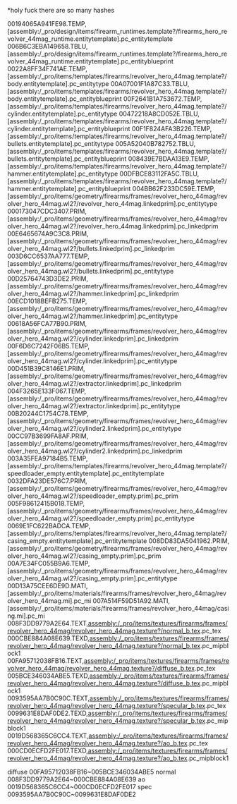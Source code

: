 
*holy fuck there are so many hashes

00194065A941FE98.TEMP,[assembly:/_pro/design/items/firearm_runtimes.template?/firearms_hero_revolver_44mag_runtime.entitytemplate].pc_entitytemplate
006B6C3EBA149658.TBLU,[assembly:/_pro/design/items/firearm_runtimes.template?/firearms_hero_revolver_44mag_runtime.entitytemplate].pc_entityblueprint
0022A8FF34F741AE.TEMP,[assembly:/_pro/items/templates/firearms/revolver_hero_44mag.template?/body.entitytemplate].pc_entitytype
00A07001F1A87C33.TBLU,[assembly:/_pro/items/templates/firearms/revolver_hero_44mag.template?/body.entitytemplate].pc_entityblueprint
00F2641B1A753672.TEMP,[assembly:/_pro/items/templates/firearms/revolver_hero_44mag.template?/cylinder.entitytemplate].pc_entitytype
00472218A8CD052E.TBLU,[assembly:/_pro/items/templates/firearms/revolver_hero_44mag.template?/cylinder.entitytemplate].pc_entityblueprint
00F1F824AFA3B226.TEMP,[assembly:/_pro/items/templates/firearms/revolver_hero_44mag.template?/bullets.entitytemplate].pc_entitytype
005A52040B782752.TBLU,[assembly:/_pro/items/templates/firearms/revolver_hero_44mag.template?/bullets.entitytemplate].pc_entityblueprint
008439E7BDAA13E9.TEMP,[assembly:/_pro/items/templates/firearms/revolver_hero_44mag.template?/hammer.entitytemplate].pc_entitytype
00DFBCE83112FA5C.TBLU,[assembly:/_pro/items/templates/firearms/revolver_hero_44mag.template?/hammer.entitytemplate].pc_entityblueprint
004BB62F233DC59E.TEMP,[assembly:/_pro/items/geometry/firearms/frames/revolver_hero_44mag/revolver_hero_44mag.wl2?/revolver_hero_44mag.linkedprim].pc_entitytype
000173047CDC3407.PRIM,[assembly:/_pro/items/geometry/firearms/frames/revolver_hero_44mag/revolver_hero_44mag.wl2?/revolver_hero_44mag.linkedprim].pc_linkedprim
00E6465674A9C3C8.PRIM,[assembly:/_pro/items/geometry/firearms/frames/revolver_hero_44mag/revolver_hero_44mag.wl2?/bullets.linkedprim].pc_linkedprim
003D6CC6537AA777.TEMP,[assembly:/_pro/items/geometry/firearms/frames/revolver_hero_44mag/revolver_hero_44mag.wl2?/bullets.linkedprim].pc_entitytype
00D25764743D3DE2.PRIM,[assembly:/_pro/items/geometry/firearms/frames/revolver_hero_44mag/revolver_hero_44mag.wl2?/hammer.linkedprim].pc_linkedprim
00ECD1018BEFB275.TEMP,[assembly:/_pro/items/geometry/firearms/frames/revolver_hero_44mag/revolver_hero_44mag.wl2?/hammer.linkedprim].pc_entitytype
00618A56FCA77B90.PRIM,[assembly:/_pro/items/geometry/firearms/frames/revolver_hero_44mag/revolver_hero_44mag.wl2?/cylinder.linkedprim].pc_linkedprim
00F6D6C7242F06B5.TEMP,[assembly:/_pro/items/geometry/firearms/frames/revolver_hero_44mag/revolver_hero_44mag.wl2?/cylinder.linkedprim].pc_entitytype
00D451B39C8146E1.PRIM,[assembly:/_pro/items/geometry/firearms/frames/revolver_hero_44mag/revolver_hero_44mag.wl2?/extractor.linkedprim].pc_linkedprim
004F3265E133F067.TEMP,[assembly:/_pro/items/geometry/firearms/frames/revolver_hero_44mag/revolver_hero_44mag.wl2?/extractor.linkedprim].pc_entitytype
00B20244C1754C78.TEMP,[assembly:/_pro/items/geometry/firearms/frames/revolver_hero_44mag/revolver_hero_44mag.wl2?/cylinder2.linkedprim].pc_entitytype
00CC97B3699FA8AF.PRIM,[assembly:/_pro/items/geometry/firearms/frames/revolver_hero_44mag/revolver_hero_44mag.wl2?/cylinder2.linkedprim].pc_linkedprim
003A35FEA97184B5.TEMP,[assembly:/_pro/items/templates/firearms/revolver_hero_44mag.template?/speedloader_empty.entitytemplate].pc_entitytemplate
0032DFA23DE576C7.PRIM,[assembly:/_pro/items/geometry/firearms/frames/revolver_hero_44mag/revolver_hero_44mag.wl2?/speedloader_empty.prim].pc_prim
005F98612415B018.TEMP,[assembly:/_pro/items/geometry/firearms/frames/revolver_hero_44mag/revolver_hero_44mag.wl2?/speedloader_empty.prim].pc_entitytype
0069E1FC622BADCA.TEMP,[assembly:/_pro/items/templates/firearms/revolver_hero_44mag.template?/casing_empty.entitytemplate].pc_entitytemplate
008DD83DA5041962.PRIM,[assembly:/_pro/items/geometry/firearms/frames/revolver_hero_44mag/revolver_hero_44mag.wl2?/casing_empty.prim].pc_prim
00A7E34FC055B9A6.TEMP,[assembly:/_pro/items/geometry/firearms/frames/revolver_hero_44mag/revolver_hero_44mag.wl2?/casing_empty.prim].pc_entitytype
00D13A75CEE6DE9D.MATI,[assembly:/_pro/items/materials/firearms/frames/revolver_hero_44mag/revolver_hero_44mag.mi].pc_mi
007A514F59D51A92.MATI,[assembly:/_pro/items/materials/firearms/frames/revolver_hero_44mag/casing.mi].pc_mi
008F3DD9779A2E64.TEXT,[assembly:/_pro/items/textures/firearms/frames/revolver_hero_44mag/revolver_hero_44mag.texture?/normal_b.tex](asnormalmap).pc_tex
000CBE884A08E639.TEXD,[assembly:/_pro/items/textures/firearms/frames/revolver_hero_44mag/revolver_hero_44mag.texture?/normal_b.tex](asnormalmap).pc_mipblock1
00FA95712038FB16.TEXT,[assembly:/_pro/items/textures/firearms/frames/revolver_hero_44mag/revolver_hero_44mag.texture?/diffuse_b.tex](ascolormap).pc_tex
005BCE346034ABE5.TEXD,[assembly:/_pro/items/textures/firearms/frames/revolver_hero_44mag/revolver_hero_44mag.texture?/diffuse_b.tex](ascolormap).pc_mipblock1
0093595AA7B0C90C.TEXT,[assembly:/_pro/items/textures/firearms/frames/revolver_hero_44mag/revolver_hero_44mag.texture?/specular_b.tex](ascolormap).pc_tex
0099631E8DAF0DE2.TEXD,[assembly:/_pro/items/textures/firearms/frames/revolver_hero_44mag/revolver_hero_44mag.texture?/specular_b.tex](ascolormap).pc_mipblock1
0019D568365C6CC4.TEXT,[assembly:/_pro/items/textures/firearms/frames/revolver_hero_44mag/revolver_hero_44mag.texture?/ao_b.tex](ascolormap).pc_tex
000CD0ECFD2FE017.TEXD,[assembly:/_pro/items/textures/firearms/frames/revolver_hero_44mag/revolver_hero_44mag.texture?/ao_b.tex](ascolormap).pc_mipblock1

diffuse 00FA95712038FB16~005BCE346034ABE5
normal 008F3DD9779A2E64~000CBE884A08E639
ao 0019D568365C6CC4~000CD0ECFD2FE017
spec 0093595AA7B0C90C~0099631E8DAF0DE2